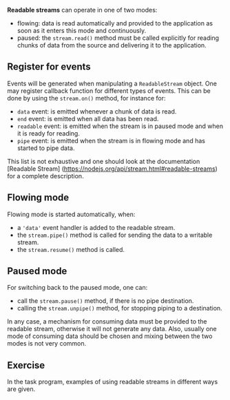 

**Readable streams** can operate in one of two modes:
- flowing: data is read automatically and provided to the application as 
  soon as it enters this mode and continuously.
- paused: the `stream.read()` method must be called explicitly for reading 
  chunks of data from the source and delivering it to the application.

## Register for events
Events will be generated when manipulating a `ReadableStream` object. One 
may register callback function for different types of events. This can be 
done by using the `stream.on()` method, for instance for:
- `data` event: is emitted whenever a chunk of data is read.
- `end` event: is emitted when all data has been read.
- `readable` event: is emitted when the stream is in paused mode and when it 
  is ready for reading.
- `pipe` event: is emitted when the stream is in flowing mode and has started 
  to pipe data.

This list is not exhaustive and one should look at the documentation 
[Readable Stream] (https://nodejs.org/api/stream.html#readable-streams) for 
a complete description. 

## Flowing mode
Flowing mode is started automatically, when: 
- a `'data'` event handler is added to the readable stream.
- the `stream.pipe()` method is called for sending the data to a writable 
  stream.
- the `stream.resume()` method is called.

## Paused mode
For switching back to the paused mode, one can:
- call the `stream.pause()` method, if there is no pipe destination.
- calling the `stream.unpipe()` method, for stopping piping to a destination.

In any case, a mechanism for consuming data must be provided to the readable 
stream, otherwise it will not generate any data. Also, usually one mode of 
consuming data should be chosen and mixing between the two modes is not very 
common.

## Exercise
In the task program, examples of using readable streams in different ways 
are given.